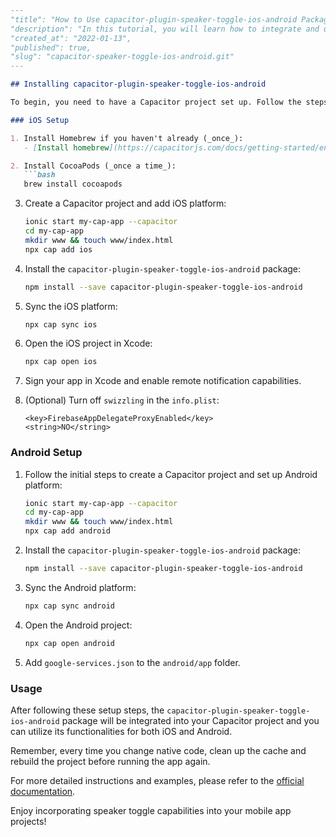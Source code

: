```markdown
---
"title": "How to Use capacitor-plugin-speaker-toggle-ios-android Package",
"description": "In this tutorial, you will learn how to integrate and utilize the capacitor-plugin-speaker-toggle-ios-android package in your Capacitor project for iOS and Android platforms.",
"created_at": "2022-01-13",
"published": true,
"slug": "capacitor-speaker-toggle-ios-android.git"
---

## Installing capacitor-plugin-speaker-toggle-ios-android

To begin, you need to have a Capacitor project set up. Follow the steps below to integrate the `capacitor-plugin-speaker-toggle-ios-android` package:

### iOS Setup

1. Install Homebrew if you haven't already (_once_):
   - [Install homebrew](https://capacitorjs.com/docs/getting-started/environment-setup#homebrew)

2. Install CocoaPods (_once a time_):
   ```bash
   brew install cocoapods
   ```

3. Create a Capacitor project and add iOS platform:
   ```bash
   ionic start my-cap-app --capacitor
   cd my-cap-app
   mkdir www && touch www/index.html
   npx cap add ios
   ```

4. Install the `capacitor-plugin-speaker-toggle-ios-android` package:
   ```bash
   npm install --save capacitor-plugin-speaker-toggle-ios-android
   ```

5. Sync the iOS platform:
   ```bash
   npx cap sync ios
   ```

6. Open the iOS project in Xcode:
   ```bash
   npx cap open ios
   ```

7. Sign your app in Xcode and enable remote notification capabilities.

8. (Optional) Turn off `swizzling` in the `info.plist`:
   ```
   <key>FirebaseAppDelegateProxyEnabled</key>
   <string>NO</string>
   ```

### Android Setup

1. Follow the initial steps to create a Capacitor project and set up Android platform:
   ```bash
   ionic start my-cap-app --capacitor
   cd my-cap-app
   mkdir www && touch www/index.html
   npx cap add android
   ```

2. Install the `capacitor-plugin-speaker-toggle-ios-android` package:
   ```bash
   npm install --save capacitor-plugin-speaker-toggle-ios-android
   ```

3. Sync the Android platform:
   ```bash
   npx cap sync android
   ```

4. Open the Android project:
   ```bash
   npx cap open android
   ```

5. Add `google-services.json` to the `android/app` folder.

### Usage

After following these setup steps, the `capacitor-plugin-speaker-toggle-ios-android` package will be integrated into your Capacitor project and you can utilize its functionalities for both iOS and Android.

Remember, every time you change native code, clean up the cache and rebuild the project before running the app again.

For more detailed instructions and examples, please refer to the [official documentation](https://github.com/capacitor-plugin-speaker-toggle-ios-android).

Enjoy incorporating speaker toggle capabilities into your mobile app projects!
```